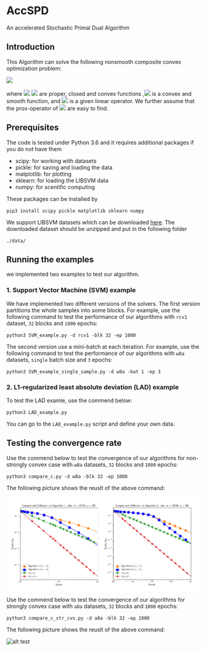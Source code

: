 # AccSPD
An accelerated Stochastic Primal Dual Algorithm

## Introduction
This Algorithm can solve the following nonsmooth composite convex optimization problem:

<img src="https://render.githubusercontent.com/render/math?math=$\min_{x \in \mathbb{R}^p}\Big\{ f(x) %2B h(x) %2B g(Kx)\big\}$"> 


where <img src="https://render.githubusercontent.com/render/math?math=$f:\mathbb{R}^p\to\mathbb{R}\cup\{+\infty\}$"> <img src="https://render.githubusercontent.com/render/math?math=$g:\mathbb{R}^d\to\mathbb{R}\cup\{+\infty\}$"> are proper, closed and convex functions ,<img src="https://render.githubusercontent.com/render/math?math=$h:\mathbb{R}^p\to\mathbb{R}\cup\{+\infty\}$"> is a convex and smooth function, and <img src="https://render.githubusercontent.com/render/math?math=$K:\mathbb{R}^p \to\mathbb{R}^d$"> is a given linear operator. We further assume that the prox-operator of <img src="https://render.githubusercontent.com/render/math?math=$f, g$"> are easy to find.

## Prerequisites

The code is tested under Python 3.6 and it requires additional packages if you do not have them

* scipy: for working with datasets
* pickle: for saving and loading the data
* matplotlib: for plotting
* sklearn: for loading the LIBSVM data
* numpy: for scentific computing

These packages can be installed by
```
pip3 install scipy pickle matplotlib sklearn numpy
```
We support LIBSVM datasets which can be downloaded [here](https://www.csie.ntu.edu.tw/~cjlin/libsvmtools/datasets/binary.html). The downloaded dataset should be unzipped and put in the following folder

```
./data/
```

## Running the examples

we implemented two examples to test our algorithm.

### 1. Support Vector Machine (SVM) example

We have implemented two different versions of the solvers. The first version partitions the whole samples into some blocks. For example, use the following command to test the performance of our algorithms with `rcv1` dataset, `32` blocks and `1000` epochs:

```
python3 SVM_example.py -d rcv1 -blk 32 -ep 1000
```

The second version use a mini-batch at each iteration. For example, use the following command to test the performance of our algorithms with `w8a` datasets, `single` batch size and `3` epochs:

```
python3 SVM_example_single_sample.py -d w8a -bat 1 -ep 3
```

### 2. L1-regularized least absolute deviation (LAD) example

To test the LAD examle, use the commend below:
```
python3 LAD_example.py
```
You can go to the `LAD_example.py` script and define your own data.

## Testing the convergence rate

Use the commend below to test the convergence of our algorithms for non-strongly convex case with `w8a` datasets, `32` blocks and `1000` epochs:

```
python3 compare_c.py -d w8a -blk 32 -ep 1000
```

The following picture shows the reuslt of the above command:

![alt test](figs/compare_c_w8a.png)

Use the commend below to test the convergence of our algorithms for strongly convex case with `a8a` datasets, `32` blocks and `1000` epochs:

```
python3 compare_c_str_cvx.py -d a8a -blk 32 -ep 1000
```

The following picture shows the reuslt of the above command:

![alt test](figs/compare_str_cvx_a8a_rcv1.png)
